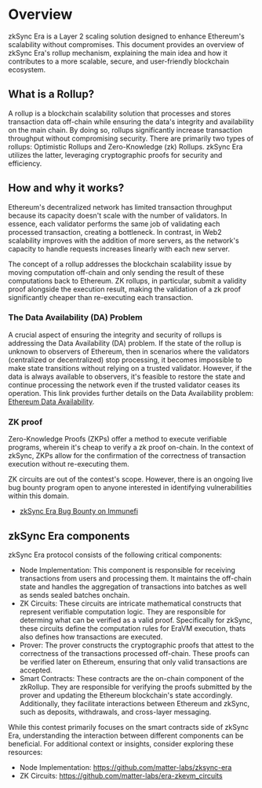 # Overview

zkSync Era is a Layer 2 scaling solution designed to enhance Ethereum's scalability without compromises. This document provides an overview of zkSync Era's rollup mechanism, explaining the main idea and how it contributes to a more scalable, secure, and user-friendly blockchain ecosystem.

## What is a Rollup?

A rollup is a blockchain scalability solution that processes and stores transaction data off-chain while ensuring the data's integrity and availability on the main chain. By doing so, rollups significantly increase transaction throughput without compromising security. There are primarily two types of rollups: Optimistic Rollups and Zero-Knowledge (zk) Rollups. zkSync Era utilizes the latter, leveraging cryptographic proofs for security and efficiency.

## How and why it works?

Ethereum's decentralized network has limited transaction throughput because its capacity doesn't scale with the number of validators. In essence, each validator performs the same job of validating each processed transaction, creating a bottleneck. In contrast, in Web2 scalability improves with the addition of more servers, as the network's capacity to handle requests increases linearly with each new server. 

The concept of a rollup addresses the blockchain scalability issue by moving computation off-chain and only sending the result of these computations back to Ethereum. ZK rollups, in particular, submit a validity proof alongside the execution result, making the validation of a zk proof significantly cheaper than re-executing each transaction.

### The Data Availability (DA) Problem

A crucial aspect of ensuring the integrity and security of rollups is addressing the Data Availability (DA) problem. If the state of the rollup is unknown to observers of Ethereum, then in scenarios where the validators (centralized or decentralized) stop processing, it becomes impossible to make state transitions without relying on a trusted validator. However, if the data is always available to observers, it's feasible to restore the state and continue processing the network even if the trusted validator ceases its operation. This link provides further details on the Data Availability problem: [Ethereum Data Availability](https://ethereum.org/en/developers/docs/data-availability/).

### ZK proof

Zero-Knowledge Proofs (ZKPs) offer a method to execute verifiable programs, wherein it's cheap to verify a zk proof on-chain. In the context of zkSync, ZKPs allow for the confirmation of the correctness of transaction execution without re-executing them.

ZK circuits are out of the contest's scope. However, there is an ongoing live bug bounty program open to anyone interested in identifying vulnerabilities within this domain.
- [zkSync Era Bug Bounty on Immunefi](https://immunefi.com/bounty/zksyncera/)

## zkSync Era components

zkSync Era protocol consists of the following critical components:

* Node Implementation: This component is responsible for receiving transactions from users and processing them. It maintains the off-chain state and handles the aggregation of transactions into batches as well as sends sealed batches onchain.
* ZK Circuits: These circuits are intricate mathematical constructs that represent verifiable computation logic. They are responsible for determing what can be verified as a valid proof. Specifically for zkSync, these circuits define the computation rules for EraVM execution, thats also defines how transactions are executed.
* Prover: The prover constructs the cryptographic proofs that attest to the correctness of the transactions processed off-chain. These proofs can be verified later on Ethereum, ensuring that only valid transactions are accepted.
* Smart Contracts: These contracts are the on-chain component of the zkRollup. They are responsible for verifying the proofs submitted by the prover and updating the Ethereum blockchain's state accordingly. Additionally, they facilitate interactions between Ethereum and zkSync, such as deposits, withdrawals, and cross-layer messaging.

While this contest primarily focuses on the smart contracts side of zkSync Era, understanding the interaction between different components can be beneficial. For additional context or insights, consider exploring these resources:
* Node Implementation: https://github.com/matter-labs/zksync-era
* ZK Circuits: https://github.com/matter-labs/era-zkevm_circuits
